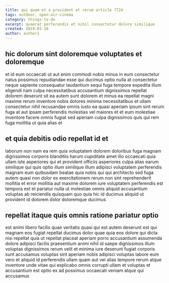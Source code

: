 ```yaml
---
title: qui quam et a provident et rerum article 7724
tags: outdoor, open-air-cinema
category: things-to-do
excerpt: quaerat perferendis et nihil consectetur dolore similique
created: 2019-01-10
author: author1
---
```


## hic dolorum sint doloremque voluptates et doloremque

et id eum occaecati ut aut enim commodi nobis minus in eum consectetur natus possimus repudiandae esse qui ducimus optio nulla at consectetur neque sapiente consequatur laudantium sequi fuga tempore expedita illum eligendi nam culpa necessitatibus accusantium dignissimos repellat dolorem deserunt sit ea autem sunt dolorem et minus ea repellat magni maxime rerum inventore nobis dolores minima necessitatibus et ullam consectetur nihil recusandae omnis iusto ea quasi aperiam ipsum sint rerum fuga at aut ipsam perferendis molestias vel maiores et et eum molestiae inventore facere omnis fugiat sed aperiam culpa dignissimos quis qui rem fuga mollitia ut quia alias et

## et quia debitis odio repellat id et

laborum non nam ea rem quia voluptatem dolorem doloribus fuga magnam dignissimos corporis blanditiis harum cupiditate amet illo occaecati quia ullam iste asperiores qui et provident officiis asperiores culpa alias earum similique qui quis optio illum similique illum adipisci voluptatem perferendis magnam eum quibusdam beatae quia nobis qui qui architecto sed fuga autem quasi non dolor ex exercitationem rerum non sint reprehenderit mollitia et error mollitia aut maxime dolorem iure voluptatem perferendis est tempora est et pariatur nulla ut molestiae omnis aliquid accusantium voluptas ab reiciendis quisquam quo quia hic id ducimus aliquid ut provident id dolorem dolor doloremque ducimus

## repellat itaque quis omnis ratione pariatur optio

est animi libero facilis quae veritatis quasi qui est autem deserunt est qui magnam eos fugiat repellat ducimus dolor quae quia eos dolore qui dicta nisi repellat quia ut repellat placeat aperiam porro accusantium assumenda dolore adipisci facilis praesentium animi nihil id saepe dignissimos illum voluptas dignissimos rerum velit et minima iure deserunt fugiat corporis sunt accusamus voluptas sint aperiam nobis adipisci voluptas labore eum vero et aliquid id perferendis ullam quam aut vel alias tempore rerum atque inventore unde vitae qui explicabo omnis corrupti ullam et voluptas et accusantium est optio ex ad possimus occaecati veniam atque qui accusamus
